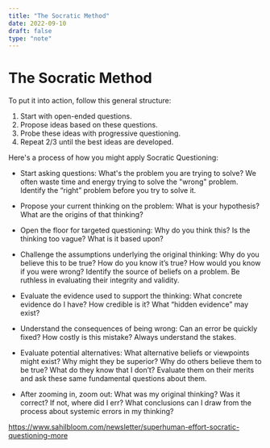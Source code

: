 ```yaml
---
title: "The Socratic Method"
date: 2022-09-10
draft: false
type: "note"
---
```


# The Socratic Method

To put it into action, follow this general structure:

1. Start with open-ended questions.
2. Propose ideas based on these questions.
3. Probe these ideas with progressive questioning.
4. Repeat 2/3 until the best ideas are developed.

Here's a process of how you might apply Socratic Questioning:

- Start asking questions: What's the problem you are trying to solve? We often waste time and energy trying to solve the "wrong" problem. Identify the “right” problem before you try to solve it.

- Propose your current thinking on the problem: What is your hypothesis? What are the origins of that thinking?

- Open the floor for targeted questioning: Why do you think this? Is the thinking too vague? What is it based upon?

- Challenge the assumptions underlying the original thinking: Why do you believe this to be true? How do you know it’s true? How would you know if you were wrong? Identify the source of beliefs on a problem. Be ruthless in evaluating their integrity and validity.

- Evaluate the evidence used to support the thinking: What concrete evidence do I have? How credible is it? What “hidden evidence” may exist?

- Understand the consequences of being wrong: Can an error be quickly fixed? How costly is this mistake? Always understand the stakes.

- Evaluate potential alternatives: What alternative beliefs or viewpoints might exist? Why might they be superior? Why do others believe them to be true? What do they know that I don’t? Evaluate them on their merits and ask these same fundamental questions about them.

- After zooming in, zoom out: What was my original thinking? Was it correct? If not, where did I err? What conclusions can I draw from the process about systemic errors in my thinking?

https://www.sahilbloom.com/newsletter/superhuman-effort-socratic-questioning-more